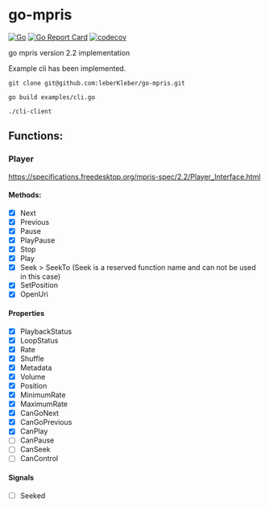 # go-mpris

[![Go](https://github.com/leberKleber/go-mpris/workflows/go/badge.svg)](https://github.com/leberKleber/go-mpris/actions?query=workflow%3Ago)
[![Go Report Card](https://goreportcard.com/badge/github.com/leberKleber/go-mpris)](https://goreportcard.com/report/github.com/leberKleber/go-mpris)
[![codecov](https://codecov.io/gh/leberKleber/go-mpris/branch/main/graph/badge.svg)](https://codecov.io/gh/leberKleber/go-mpris)

go mpris version 2.2 implementation

Example cli has been implemented.

```shell
git clone git@github.com:leberKleber/go-mpris.git

go build examples/cli.go

./cli-client
```

## Functions:

### Player

https://specifications.freedesktop.org/mpris-spec/2.2/Player_Interface.html

#### Methods:
- [X] Next
- [X] Previous
- [X] Pause
- [X] PlayPause
- [X] Stop
- [X] Play
- [X] Seek > SeekTo (Seek is a reserved function name and can not be used in this case)
- [X] SetPosition
- [X] OpenUri

#### Properties
- [X] PlaybackStatus
- [X] LoopStatus
- [X] Rate
- [X] Shuffle
- [X] Metadata
- [X] Volume
- [X] Position
- [X] MinimumRate
- [X] MaximumRate
- [X] CanGoNext
- [X] CanGoPrevious
- [X] CanPlay
- [ ] CanPause
- [ ] CanSeek
- [ ] CanControl

#### Signals
- [ ] Seeked

